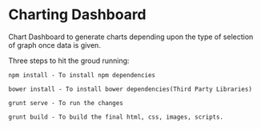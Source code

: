 Charting Dashboard
=================
Chart Dashboard to generate charts depending upon the type of selection of graph once data is given.

Three steps to hit the groud running:

```
npm install - To install npm dependencies
```
```
bower install - To install bower dependencies(Third Party Libraries)
```
```
grunt serve - To run the changes
```
```
grunt build - To build the final html, css, images, scripts.
```